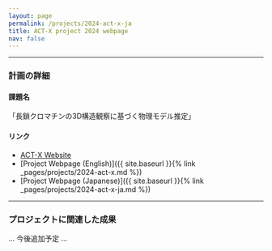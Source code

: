 ```yaml
---
layout: page
permalink: /projects/2024-act-x-ja
title: ACT-X project 2024 webpage
nav: false
---
```


---

### 計画の詳細

#### 課題名

「長鎖クロマチンの3D構造観察に基づく物理モデル推定」

#### リンク

- [ACT-X Website](https://www.jst.go.jp/kisoken/act-x/en/research_area/area2024-1.html)
- [Project Webpage (English)]({{ site.baseurl }}{% link _pages/projects/2024-act-x.md %})
- [Project Webpage (Japanese)]({{ site.baseurl }}{% link _pages/projects/2024-act-x-ja.md %})

---

### プロジェクトに関連した成果

... 今後追加予定 ...
